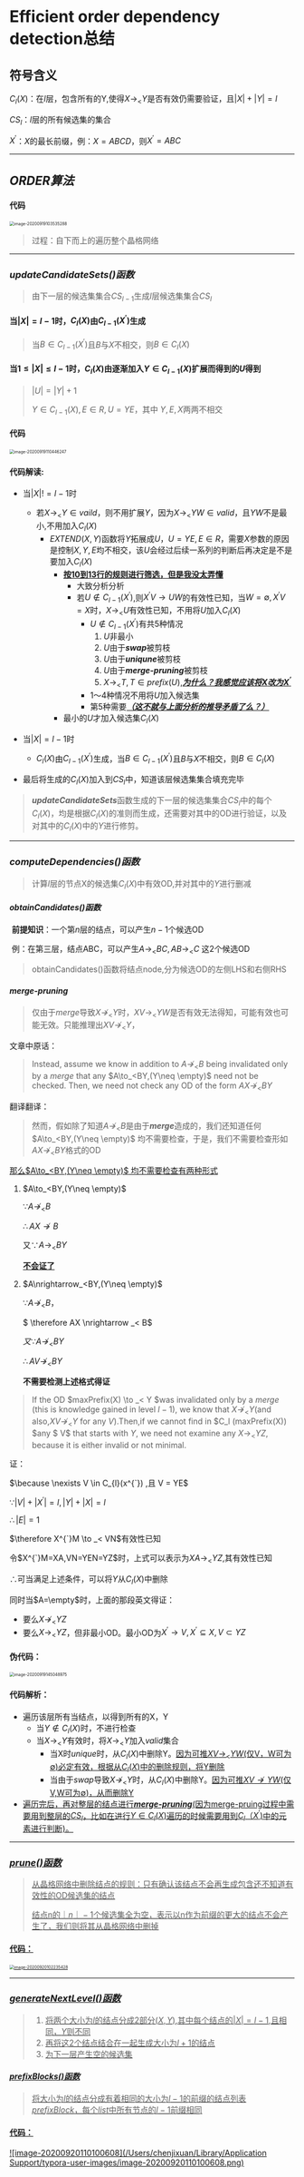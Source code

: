 # **Efficient order dependency detection**总结

## 符号含义

$C_l(X)$：在$l$层，包含所有的Y,使得$X\rightarrow_<Y$是否有效仍需要验证，且$|X| + |Y| = l$

$CS_l$：$l$层的所有候选集的集合

$X^{'}$：$X$的最长前缀，例：$X=ABCD$，则$X^{'}=ABC$

---

## ***ORDER算法***

#### 代码

<img src="/Users/chenjixuan/Library/Application Support/typora-user-images/image-20200919103535288.png" alt="image-20200919103535288" style="zoom:50%;" />

> 过程：自下而上的遍历整个晶格网络

---

### ***updateCandidateSets()函数***

> 由下一层的候选集集合$CS_{l-1}$生成$l$层候选集集合$CS_l$

#### 当$|X| = l-1$时，$C_l(X)$由$C_{l-1}(X^{'})$生成

> 当$B\in C_{l-1}(X^{'})$且$B$与$X$不相交，则$B \in C_l(X)$

#### 当$1 \leq |X| \leq l-1$时，$C_l(X)$由逐渐加入$Y \in C_{l-1}(X)$扩展而得到的$U$得到

> $|U|=|Y|+1$
>
> $Y \in C_{l-1}(X),E \in R,U = YE$，其中 $Y,E,X$两两不相交

#### 代码

<img src="/Users/chenjixuan/Library/Application Support/typora-user-images/image-20200919110446247.png" alt="image-20200919110446247" style="zoom:50%;" />

#### 代码解读:

- 当$|X| != l-1$时
  - 若$X \rightarrow _< Y \in vaild$，则不用扩展$Y$，因为$X \rightarrow _< YW \in valid$，且$YW$不是最小,不用加入$C_l(X)$
    - $EXTEND(X,Y)$函数将$Y$拓展成$U$，$U=YE,E \in R$，需要$X$参数的原因是控制$X,Y,E$均不相交，该$U$会经过后续一系列的判断后再决定是不是要加入$C_l(X)$
       -  <u>**按10到13行的规则进行筛选，但是我没太弄懂**</u>
          	-  大致分析分析
           -  若$U \notin C_{l-1}(X^{'})$,则$X^{'}V \rightarrow UW$的有效性已知，当$W = \emptyset ,X^{'}V = X$时，$X \rightarrow _< U$有效性已知，不用将$U$加入$C_l(X)$
               -  $U \notin C_{l-1}(X^{'})$有共5种情况
                  1. $U$非最小
                  2. $U$由于***swap***被剪枝
                  3. $U$由于***uniqune***被剪枝
                  4. $U$由于***merge-pruning***被剪枝
                  5. $X \rightarrow_< T,T \in prefix(U)$,<u>***为什么？我感觉应该将$X$改为$X^{'}$***</u>
              -  1～4种情况不用将$U$加入候选集
              -  第5种需要<u>***（这不就与上面分析的推导矛盾了么？）***</u>
      	-  最小的$U$才加入候选集$C_l(X)$

- 当$|X| = l-1$时
  - $C_l(X)$由$C_{l-1}(X^{'})$生成，当$B\in C_{l-1}(X^{'})$且$B$与$X$不相交，则$B \in C_l(X)$
- 最后将生成的$C_l(X)$加入到$CS_l$中​，知道该层候选集集合填充完毕

> ***updateCandidateSets***函数生成的下一层的候选集集合$CS_l$中的每个$C_l(X)$，均是根据$C_l(X)$的准则而生成，还需要对其中的OD进行验证，以及对其中的$C_l(X)$中的$Y$进行修剪。

---

### ***computeDependencies()函数***

> 计算$l$层的节点X的候选集$C_l(X)$中有效OD,并对其中的$Y$进行删减

#### ***obtainCandidates()函数***

​	**前提知识**：一个第$n$层的结点，可以产生$n-1$个候选OD

​		例：在第三层，结点ABC，可以产生$A \rightarrow _<BC,AB \rightarrow_< C$ 这2个候选OD

> obtainCandidates()函数将结点node,分为候选OD的左侧LHS和右侧RHS

#### ***merge-pruning***

> 仅由于$merge$导致$X\nrightarrow_<Y$时，$XV\to _<YW$是否有效无法得知，可能有效也可能无效。只能推理出$XV\nrightarrow _<Y$，

文章中原话：

> Instead, assume we know in addition to $A \nrightarrow_<B$ being invalidated only by a *merge* that any $A\to_<BY,(Y\neq \empty)$ need not be checked. Then, we need not check any OD of the form  $AX \nrightarrow_<BY$

翻译翻译：

> 然而，假如除了知道$A \nrightarrow_<B$是由于***merge***造成的，我们还知道任何$A\to_<BY,(Y\neq \empty)$ 均不需要检查，于是，我们不需要检查形如$AX \nrightarrow_<BY$格式的OD

<u> 那么$A\to_<BY,(Y\neq \empty)$ 均不需要检查有两种形式</u>

1. $A\to_<BY,(Y\neq \empty)$ 

   $\because A \nrightarrow _<B$

   $\therefore AX \nrightarrow B$

   又$\because A \to _< BY$

   <u>**不会证了**</u>

2. $A\nrightarrow_<BY,(Y\neq \empty)$ 

   $\because A \nrightarrow _<B$，

   $ \therefore AX \nrightarrow _< B$

   $又\because A \nrightarrow_< BY$

   $\therefore AV \nrightarrow _< BY$

   **不需要检测上述格式得证**

> If the OD $maxPrefix(X) \to _< Y $was invalidated only by a *merge* (this is knowledge gained in level $l − 1$), we know that $X \nrightarrow _<Y$(and also,$XV\nrightarrow _<Y$ for any $V$).Then,if we cannot find in $C_l (maxPrefix(X)) $any $ V$ that starts with $Y$, we need not examine any $X \to_< YZ$, because it is either invalid or not minimal. 

证：

$\because \nexists V \in C_{l}(x^{`}) ,且 V = YE$

$\because|V|+|X^{'}|=l,|Y|+|X|=l$

$\therefore |E|=1$

$\therefore X^{`}M \to _< VN$有效性已知

令$X^{`}M=XA,VN=YEN=YZ$时，上式可以表示为$XA\to _<YZ$,其有效性已知

$\therefore$可当满足上述条件，可以将$Y$从$C_l(X)$中删除

同时当$A=\empty$时，上面的那段英文得证：

- 要么$X\nrightarrow _<YZ$
- 要么$X\to _<YZ$，但非最小OD。最小OD为$X^{'} \to V,X^{'}\subseteq X,V\subset YZ$

#### 伪代码：

<img src="/Users/chenjixuan/Library/Application Support/typora-user-images/image-20200919145048975.png" alt="image-20200919145048975" style="zoom:50%;" />

#### 代码解析：

- 遍历该层所有当结点，以得到所有的X，Y
  - 当$Y \notin C_l(X)$时，不进行检查
  - 当$X \to _< Y$有效时，将$X\to_<Y$加入$valid$集合
    - 当X时$unique$时，从$C_l(X)$中删除Y。<u>因为可推$XV\to_<YW$(仅V，W可为$\emptyset$)必定有效，根据从$C_l(X)$中的删除规则，将Y删除</u>
    - 当由于$swap$导致$X \nrightarrow _<Y$时，从$C_l(X)$中删除Y。<u>因为可推$XV \nrightarrow YW$(仅V,W可为$\emptyset$)，从而删除Y
- 遍历完后，再对整层的结点进行***merge-pruning***(因为merge-pruing过程中需要用到整层的$CS_l$，比如在进行$Y \in C_l(X)$遍历的时候需要用到$C_l（X^{'})$中的元素进行判断)。

---

### ***prune()函数***

> 从晶格网络中删除结点的规则：只有确认该结点不会再生成包含还不知道有效性的OD候选集的结点
>
> 结点n的$｜n｜-1$个候选集全为空，表示以n作为前缀的更大的结点不会产生了，我们则将其从晶格网络中删掉

#### 代码：

<img src="/Users/chenjixuan/Library/Application Support/typora-user-images/image-20200920102235428.png" alt="image-20200920102235428" style="zoom:50%;" />

---

### ***generateNextLevel()函数***

> 1. 将两个大小为$l$的结点分成2部分$(X,Y)$,其中每个结点的$|X|=l-1$,且相同，$Y$则不同
> 2. 再将这2个结点结合在一起生成大小为$l+1$的结点
> 3. 为下一层产生空的候选集

#### ***prefixBlocks()函数***

> 将大小为$l$的结点分成有着相同的大小为$l-1$的前缀的结点列表$prefixBlock$，每个$list$中所有节点的$l-1$前缀相同

#### 代码：

![image-20200920110100608](/Users/chenjixuan/Library/Application Support/typora-user-images/image-20200920110100608.png)

